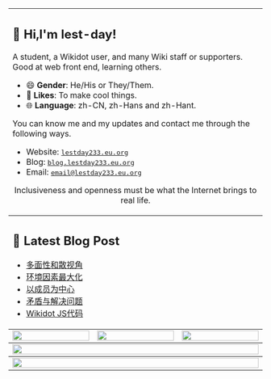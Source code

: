 <table>
  <td colspan="6">
    <h2>👀 Hi,I'm lest-day!</h2>
    <p>A student, a Wikidot user, and many Wiki staff or supporters. Good at web front end, learning others.</p>
    <ul>
      <li>😄 <strong>Gender</strong>: He/His or They/Them.</li>
      <li>💖 <strong>Likes</strong>: To make cool things.</li>
      <li>🌐 <strong>Language</strong>: zh-CN, zh-Hans and zh-Hant.</li>
    </ul>
    <p>You can know me and my updates and contact me through the following ways.</p>
    <ul>
     <li>Website: <a href="https://lestday233.eu.org/"><kbd>lestday233.eu.org</kbd></a></li>
     <li>Blog: <a href="https://blog.lestday233.eu.org/"><kbd>blog.lestday233.eu.org</kbd></a></li>
     <li>Email: <a href="mailto:email@lestday233.eu.org"><kbd>email@lestday233.eu.org</kbd></a></li>
    </ul>
    <p align="center">Inclusiveness and openness must be what the Internet brings to real life.</p>
  </td>
<tbody>
  <td colspan="6">
    <h2>📕 Latest Blog Post</h2>
    <ul>
<!-- BLOG-POST-LIST:START -->
<li><a href=https://blog.lestday233.eu.org/article/multifacets-and-diverse-perspectives>多面性和散视角</a></li>
<li><a href=https://blog.lestday233.eu.org/article/maximize-environmental-factors>环境因素最大化</a></li>
<li><a href=https://blog.lestday233.eu.org/article/member-is-master>以成员为中心</a></li>
<li><a href=https://blog.lestday233.eu.org/article/contradiction-and-problem-solving>矛盾与解决问题</a></li>
<li><a href=https://blog.lestday233.eu.org/article/wikidot-js>Wikidot JS代码</a>
</li>
<!-- BLOG-POST-LIST:END -->
    </ul>
  </td>
</tbody>
<tbody>
  <tr>
    <td colspan="2"><a href="https://github.com/anuraghazra/github-readme-stats">
      <picture>
        <source media="(prefers-color-scheme: dark)" srcset="https://github-readme-stats.vercel.app/api?username=lest-day&show_icons=true&theme=dark&hide_border=true&bg_color=00000000&number_format=long">
        <img height="100%" src="https://github-readme-stats.vercel.app/api?username=lest-day&show_icons=true&hide_border=true&bg_color=00000000&number_format=long" />
      </picture>
    </a></td>
    <td colspan="3"><a href="https://github.com/denvercoder1/github-readme-streak-stats">
      <picture>
        <source media="(prefers-color-scheme: dark)" srcset="https://github-readme-streak-stats-eight.vercel.app/?user=lest-day&mode=weekly&theme=dark&hide_border=true&background=00000000">
        <img height="100%" src="https://github-readme-streak-stats-eight.vercel.app/?user=lest-day&mode=weekly&hide_border=true&background=00000000" />
      </picture>
    <td colspan="2"><a href="https://github.com/anuraghazra/github-readme-stats">
      <picture>
        <source media="(prefers-color-scheme: dark)" srcset="https://github-readme-stats.vercel.app/api/top-langs/?username=lest-day&layout=donut&show_icons=true&theme=dark&hide_border=true&bg_color=00000000&number_format=long">
        <img height="100%" src="https://github-readme-stats.vercel.app/api/top-langs/?username=lest-day&layout=donut&show_icons=true&hide_border=true&bg_color=00000000&number_format=long" />
      </picture>
    </a></td>
    </a></td>
  </tr>
</tbody><tbody>
  <tr>
    <td colspan="6"><a href="https://github.com/Ashutosh00710/github-readme-activity-graph">
      <picture>
        <source media="(prefers-color-scheme: dark)" srcset="https://github-readme-activity-graph.vercel.app/graph?username=lest-day&theme=github-dark-dimmed&bg_color=00000000&hide_border=true&height=325">
        <img height="100%" src="https://github-readme-activity-graph.vercel.app/graph?username=lest-day&theme=minimalbg_color=00000000&hide_border=true&height=325" />
      </picture>
    </a></td>
  </tr>
</tbody><tbody>
  <tr>
    <td colspan="6"><a href="https://github.com/ryo-ma/github-profile-trophy">
      <picture>
        <source media="(prefers-color-scheme: dark)" srcset="https://github-profile-trophy.vercel.app/?username=lest-day&theme=darkhub&no-bg=true&no-frame=true&row=1&column=6&margin-w=15">
        <img width="100%" src="https://github-profile-trophy.vercel.app/?username=lest-day&no-bg=true&no-frame=true&row=1&column=6&margin-w=15" />
      </picture>
    </a></td>
  </tr>
</tbody>
</table>
